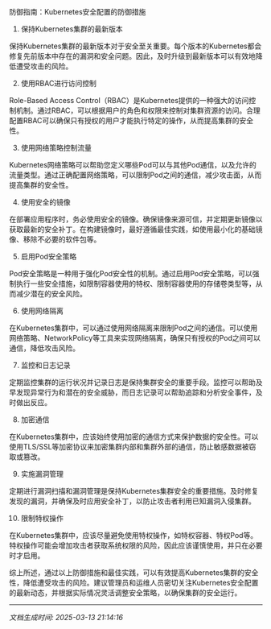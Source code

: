 防御指南：Kubernetes安全配置的防御措施

1. 保持Kubernetes集群的最新版本

保持Kubernetes集群的最新版本对于安全至关重要。每个版本的Kubernetes都会修复先前版本中存在的漏洞和安全问题。因此，及时升级到最新版本可以有效地降低遭受攻击的风险。

2. 使用RBAC进行访问控制

Role-Based Access Control（RBAC）是Kubernetes提供的一种强大的访问控制机制。通过RBAC，可以根据用户的角色和权限来控制对集群资源的访问。合理配置RBAC可以确保只有授权的用户才能执行特定的操作，从而提高集群的安全性。

3. 使用网络策略控制流量

Kubernetes网络策略可以帮助您定义哪些Pod可以与其他Pod通信，以及允许的流量类型。通过正确配置网络策略，可以限制Pod之间的通信，减少攻击面，从而提高集群的安全性。

4. 使用安全的镜像

在部署应用程序时，务必使用安全的镜像。确保镜像来源可信，并定期更新镜像以获取最新的安全补丁。在构建镜像时，最好遵循最佳实践，如使用最小化的基础镜像、移除不必要的软件包等。

5. 启用Pod安全策略

Pod安全策略是一种用于强化Pod安全性的机制。通过启用Pod安全策略，可以强制执行一些安全措施，如限制容器使用的特权、限制容器使用的存储卷类型等，从而减少潜在的安全风险。

6. 使用网络隔离

在Kubernetes集群中，可以通过使用网络隔离来限制Pod之间的通信。可以使用网络策略、NetworkPolicy等工具来实现网络隔离，确保只有授权的Pod之间可以通信，降低攻击风险。

7. 监控和日志记录

定期监控集群的运行状况并记录日志是保持集群安全的重要手段。监控可以帮助及早发现异常行为和潜在的安全威胁，而日志记录可以帮助追踪和分析安全事件，及时做出反应。

8. 加密通信

在Kubernetes集群中，应该始终使用加密的通信方式来保护数据的安全性。可以使用TLS/SSL等加密协议来加密集群内部和集群外部的通信，防止敏感数据被窃取或篡改。

9. 实施漏洞管理

定期进行漏洞扫描和漏洞管理是保持Kubernetes集群安全的重要措施。及时修复发现的漏洞，并确保及时应用安全补丁，以防止攻击者利用已知漏洞入侵集群。

10. 限制特权操作

在Kubernetes集群中，应该尽量避免使用特权操作，如特权容器、特权Pod等。特权操作可能会增加攻击者获取系统权限的风险，因此应该谨慎使用，并只在必要时才启用。

综上所述，通过以上防御措施和最佳实践，可以有效提高Kubernetes集群的安全性，降低遭受攻击的风险。建议管理员和运维人员密切关注Kubernetes安全配置的最新动态，并根据实际情况灵活调整安全策略，以确保集群的安全运行。

---

*文档生成时间: 2025-03-13 21:14:16*
